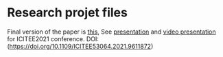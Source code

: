 # Research projet files
Final version of the paper is [this](Paper.pdf), See [presentation](Paper%20Presentation.pptx) and [video presentation](https://www.youtube.com/watch?v=wJ01Dba0jaM&t=3s) for ICITEE2021 conference. DOI:(https://doi.org/10.1109/ICITEE53064.2021.9611872)
